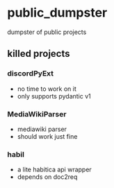 # public_dumpster
 dumpster of public projects

## killed projects
### discordPyExt
- no time to work on it
- only supports pydantic v1

### MediaWikiParser
- mediawiki parser
- should work just fine

### habil
- a lite habitica api wrapper
- depends on doc2req